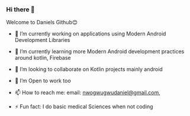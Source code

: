 ### Hi there 👋

Welcome to Daniels Github😊




- 🔭 I’m currently working on applications using Modern Android Development Libraries
- 🌱 I’m currently learning more Modern Android development practices around kotlin, Firebase
- 👯 I’m looking to collaborate on Kotlin projects mainly android
- 🤔 I’m Open to work too

- 📫 How to reach me: email: nwogwugwudaniel@gmail.com, 

- ⚡ Fun fact: I do basic medical Sciences when not coding

